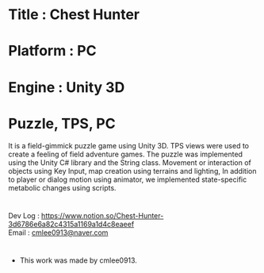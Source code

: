 # Title : Chest Hunter
# Platform : PC
# Engine : Unity 3D
# Puzzle, TPS, PC

It is a field-gimmick puzzle game using Unity 3D.
TPS views were used to create a feeling of field adventure games.
The puzzle was implemented using the Unity C# library and the String class.
Movement or interaction of objects using Key Input, map creation using terrains and lighting,
In addition to player or dialog motion using animator, we implemented state-specific metabolic changes using scripts.
#
Dev Log : https://www.notion.so/Chest-Hunter-3d6786e6a82c4315a1169a1d4c8eaeef  
Email : cmlee0913@naver.com
#
- This work was made by cmlee0913.
